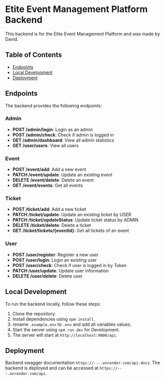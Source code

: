 # Etite Event Management Platform Backend

This backend is for the Etite Event Management Platform and was made by David.

## Table of Contents

- [Endpoints](#endpoints)
- [Local Development](#local-development)
- [Deployment](#deployment)

## Endpoints

The backend provides the following endpoints:

### Admin

- **POST /admin/login**: Login as an admin
- **POST /admin/check**: Check if admin is logged in
- **GET /admin/dashboard**: View all admin statistics
- **GET /user/users**: View all users

### Event

- **POST /event/add**: Add a new event
- **PATCH /event/update**: Update an existing event
- **DELETE /event/delete**: Delete an event
- **GET /event/events**: Get all events

### Ticket

- **POST /ticket/add**: Add a new ticket
- **PATCH /ticket/update**: Update an existing ticket by USER
- **PATCH /ticket/updateStatus**: Update ticket status by ADMIN
- **DELETE /ticket/delete**: Delete a ticket
- **GET /ticket/tickets/{eventId}**: Get all tickets of an event

### User

- **POST /user/register**: Register a new user
- **POST /user/login**: Login an existing user
- **POST /user/check**: Check if user is logged in by Token
- **PATCH /user/update**: Update user information
- **DELETE /user/delete**: Delete user

## Local Development

To run the backend locally, follow these steps:

1. Clone the repository.
2. Install dependencies using `npm install`.
3. rename `.example.env` to `.env` and add all variables values.
3. Start the server using `npm run dev` for Development.
4. The server will start at `http://localhost:9000/api`.

## Deployment

Backend swagger documentation  `https://---.onrender.com/api-docs`.
The backend is deployed and can be accessed at `https://---.onrender.com/api`.